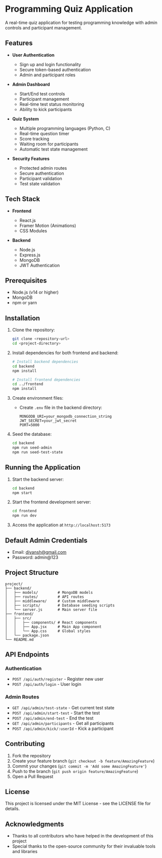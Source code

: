 # Programming Quiz Application

A real-time quiz application for testing programming knowledge with admin controls and participant management.

## Features

- **User Authentication**
  - Sign up and login functionality
  - Secure token-based authentication
  - Admin and participant roles

- **Admin Dashboard**
  - Start/End test controls
  - Participant management
  - Real-time test status monitoring
  - Ability to kick participants

- **Quiz System**
  - Multiple programming languages (Python, C)
  - Real-time question timer
  - Score tracking
  - Waiting room for participants
  - Automatic test state management

- **Security Features**
  - Protected admin routes
  - Secure authentication
  - Participant validation
  - Test state validation

## Tech Stack

- **Frontend**
  - React.js
  - Framer Motion (Animations)
  - CSS Modules

- **Backend**
  - Node.js
  - Express.js
  - MongoDB
  - JWT Authentication

## Prerequisites

- Node.js (v14 or higher)
- MongoDB
- npm or yarn

## Installation

1. Clone the repository:
   ```bash
   git clone <repository-url>
   cd <project-directory>
   ```

2. Install dependencies for both frontend and backend:
   ```bash
   # Install backend dependencies
   cd backend
   npm install

   # Install frontend dependencies
   cd ../frontend
   npm install
   ```

3. Create environment files:
   - Create `.env` file in the backend directory:
     ```
     MONGODB_URI=your_mongodb_connection_string
     JWT_SECRET=your_jwt_secret
     PORT=5000
     ```

4. Seed the database:
   ```bash
   cd backend
   npm run seed-admin
   npm run seed-test-state
   ```

## Running the Application

1. Start the backend server:
   ```bash
   cd backend
   npm start
   ```

2. Start the frontend development server:
   ```bash
   cd frontend
   npm run dev
   ```

3. Access the application at `http://localhost:5173`

## Default Admin Credentials

- Email: diyansh@gmail.com
- Password: admin@123

## Project Structure

```
project/
├── backend/
│   ├── models/         # MongoDB models
│   ├── routes/         # API routes
│   ├── middleware/     # Custom middleware
│   ├── scripts/        # Database seeding scripts
│   └── server.js       # Main server file
├── frontend/
│   ├── src/
│   │   ├── components/ # React components
│   │   ├── App.jsx     # Main App component
│   │   └── App.css     # Global styles
│   └── package.json
└── README.md
```

## API Endpoints

### Authentication
- `POST /api/auth/register` - Register new user
- `POST /api/auth/login` - User login

### Admin Routes
- `GET /api/admin/test-state` - Get current test state
- `POST /api/admin/start-test` - Start the test
- `POST /api/admin/end-test` - End the test
- `GET /api/admin/participants` - Get all participants
- `POST /api/admin/kick/:userId` - Kick a participant

## Contributing

1. Fork the repository
2. Create your feature branch (`git checkout -b feature/AmazingFeature`)
3. Commit your changes (`git commit -m 'Add some AmazingFeature'`)
4. Push to the branch (`git push origin feature/AmazingFeature`)
5. Open a Pull Request

## License

This project is licensed under the MIT License - see the LICENSE file for details.

## Acknowledgments

- Thanks to all contributors who have helped in the development of this project
- Special thanks to the open-source community for their invaluable tools and libraries
